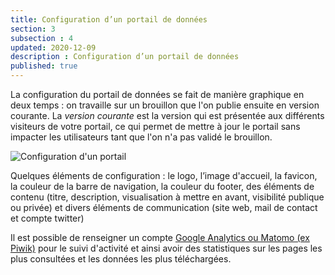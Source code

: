 ```yaml
---
title: Configuration d’un portail de données
section: 3
subsection : 4
updated: 2020-12-09
description : Configuration d’un portail de données
published: true
---
```


La configuration du portail de données se fait de manière graphique en deux temps : on travaille sur un brouillon que l'on publie ensuite en version courante. La *version courante* est la version qui est présentée aux différents visiteurs de votre portail, ce qui permet de mettre à jour le portail sans impacter les utilisateurs tant que l'on n'a pas validé le brouillon.


![Configuration d'un portail](./images/functional-presentation/configuration-portail.jpg)


Quelques éléments de configuration : le logo, l’image d'accueil, la favicon, la couleur de la barre de navigation, la couleur du footer, des éléments de contenu (titre, description, visualisation à mettre en avant, visibilité publique ou privée) et divers éléments de communication (site web, mail de contact et compte twitter)

Il est possible de renseigner un compte [Google Analytics ou Matomo (ex Piwik)](./) pour le suivi d'activité et ainsi avoir des statistiques sur les pages les plus consultées et les données les plus téléchargées.
